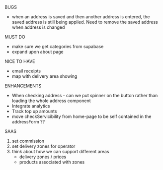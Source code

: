 BUGS
- when an address is saved and then another address is entered, the saved address is still being applied. Need to remove the saved address when address is changed

MUST DO
- make sure we get categories from supabase
- expand upon about page


NICE TO HAVE
- email receipts
- map with delivery area showing

ENHANCEMENTS
- When checking address - can we put spinner on the button rather than loading the whole address component
- Integrate analytics
- Track top up amounts
- move checkServicibility from home-page to be self contained in the addressForm ??



SAAS
1. set commission
2. set delivery zones for operator
3. think about how we can support different areas
    - delivery zones / prices
    - products associated with zones
